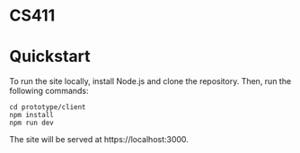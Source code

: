 # CS411

# Quickstart

To run the site locally, install Node.js and clone the repository. Then, run the following commands:

```
cd prototype/client
npm install
npm run dev
```

The site will be served at https://localhost:3000.
